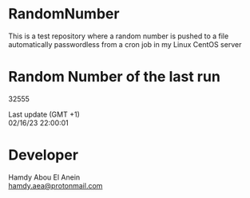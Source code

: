 # RandomNumber    
This is a test repository where a random number is pushed to a file automatically passwordless from a cron job in my Linux CentOS server    
# Random Number of the last run   
32555
      
Last update (GMT +1)    
02/16/23 22:00:01
# Developer    
Hamdy Abou El Anein   
hamdy.aea@protonmail.com
